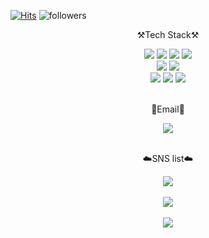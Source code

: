 [![Hits](https://hits.seeyoufarm.com/api/count/incr/badge.svg?url=https%3A%2F%2Fgithub.com%2Fsjsin0905%2Fhit-counter&count_bg=%2379C83D&title_bg=%23555555&icon=&icon_color=%23E7E7E7&title=hits&edge_flat=false)](https://hits.seeyoufarm.com)
![followers](https://img.shields.io/github/followers/sjsin0905?style=social)
<div align="center">
	<p>⚒️Tech Stack⚒️</p>
</div>
<div align="center">
	<img src="https://img.shields.io/badge/Java-007396?style=flat&logo=Conda-Forge&logoColor=white" />
	<img src="https://img.shields.io/badge/HTML5-E34F26?style=flat&logo=HTML5&logoColor=white" />
	<img src="https://img.shields.io/badge/CSS3-1572B6?style=flat&logo=CSS3&logoColor=white" />
	<img src="https://img.shields.io/badge/JavaScript-F7DF1E?style=flat&logo=JavaScript&logoColor=white" />
	<br>
	<img src="https://img.shields.io/badge/Spring-6DB33F?style=flat&logo=Spring&logoColor=white" />
	<img src="https://img.shields.io/badge/Bootstrap-7952B3?style=flat&logo=Bootstrap&logoColor=white" />
	<br>
	<img src="https://img.shields.io/badge/Oracle%20SQL-F80000?style=flat&logo=Oracle&logoColor=white" />
	<img src="https://img.shields.io/badge/MySQL-4479A1?style=flat&logo=MySQL&logoColor=white" />
	<img src="https://img.shields.io/badge/MariaDB-003545?style=flat&logo=MariaDB&logoColor=white" />
</div>
<br>
<div align="center">
	<p>📧Email📧</p>
</div>
<div align="center">
	<img src="https://img.shields.io/badge/sjsin0905@naver.com-03C75A?style=flat&logo=Naver&logoColor=white"/>
</div>
<br>
<div align="center">
	<p>☁️SNS list☁️</p>
</div>
<div align=center>
	<a href="https://www.instagram.com/y.h._.n/">
		<img src="https://img.shields.io/badge/instagram-E4405F?style=flat&logo=instagram&logoColor=white" />
	</a>
	<br>
</div>
<div align=center>
	<br>
		<img src="https://github-readme-stats.vercel.app/api/top-langs/?username=sjsin0905&layout=compact"><br><br>
		<img src="https://github-readme-stats.vercel.app/api?username=sjsin0905&show_icons=true">
</div>
<br>

<!--
**sjsin0905/sjsin0905** is a ✨ _special_ ✨ repository because its `README.md` (this file) appears on your GitHub profile.

Here are some ideas to get you started:

- 🔭 I’m currently working on ...
- 🌱 I’m currently learning ...
- 👯 I’m looking to collaborate on ...
- 🤔 I’m looking for help with ...
- 💬 Ask me about ...
- 📫 How to reach me: ...
- 😄 Pronouns: ...
- ⚡ Fun fact: ...
-->
